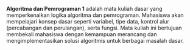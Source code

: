 **Algoritma dan Pemrograman 1** adalah mata kuliah dasar yang memperkenalkan logika algoritma dan pemrograman. Mahasiswa akan mempelajari konsep dasar seperti variabel, tipe data, kontrol alur (percabangan dan perulangan), serta fungsi. Mata kuliah ini bertujuan membekali mahasiswa dengan kemampuan merancang dan mengimplementasikan solusi algoritmis untuk berbagai masalah dasar.
